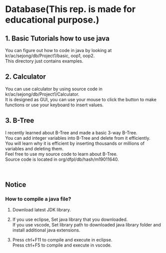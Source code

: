 # Database(This rep. is made for educational purpose.)

<h2>1. Basic Tutorials how to use java</h2>
<div>
  <p>
    You can figure out how to code in java by looking at kr/ac/sejong/db/Project1/basic, oop1, oop2.
    <br>This directory just contains examples.</a>
  </p>
</div>
<h2>2. Calculator</h2>
<div>
  <p>
    You can use calculator by using source code in kr/ac/sejong/db/Project1/Calculator.
    <br>It is designed as GUI, you can use your mouse to click the button to make functions or use your keyboard to insert values.
  </p>
</div>
<h2>3. B-Tree</h2>
<div>
  <p>
    I recently learned about B-Tree and made a basic 3-way B-Tree.
    <br>
    You can add integer variables into B-Tree and delete from it efficiently.
    <br>
    You will learn why it is efficient by inserting thousands or millions of variables and deleting them.
    <br>
    Feel free to use my source code to learn about B-Tree.
    <br>
    Source code is located in org/dfpl/db/hash/m19011640.
  </p>
</div>
<br>
<h2>Notice</h2>
<div>
  <h3>How to compile a java file?</h3>
  <ol>
    <li><p>Download latest JDK library.</p></li>
    <li>
      <p>If you use eclipse, Set java library that you downloaded.
      <br>If you use vscode, Set library path to downloaded java library folder and install additional java extensions.
      </p>
    </li>
    <li>
      <p>Press ctrl+F11 to compile and execute in eclipse.
      <br>Press ctrl+F5 to compile and execute in vscode.
      </p>
    </li>
  </ol>
</div>
